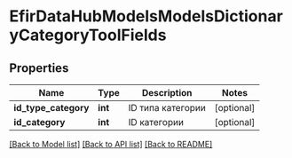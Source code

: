 # EfirDataHubModelsModelsDictionaryCategoryToolFields

## Properties
Name | Type | Description | Notes
------------ | ------------- | ------------- | -------------
**id_type_category** | **int** | ID типа категории | [optional] 
**id_category** | **int** | ID категории | [optional] 

[[Back to Model list]](../README.md#documentation-for-models) [[Back to API list]](../README.md#documentation-for-api-endpoints) [[Back to README]](../README.md)

